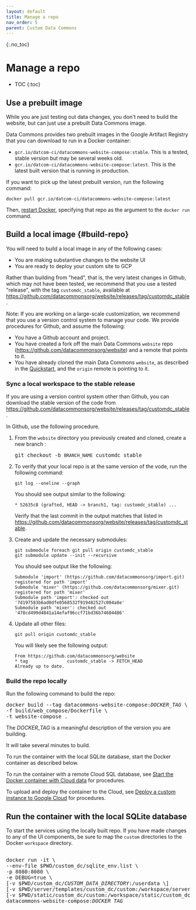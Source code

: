```yaml
---
layout: default
title: Manage a repo
nav_order: 5
parent: Custom Data Commons
---
```


{:.no_toc}
# Manage a repo

* TOC
{:toc}


## Use a prebuilt image

While you are just testing out data changes, you don't need to build the website, but can just use a prebuilt Data Commons image.

Data Commons provides two prebuilt images in the Google Artifact Registry that you can download to run in a Docker container:

- `gcr.io/datcom-ci/datacommons-website-compose:stable`. This is a tested, stable version but may be several weeks old.
- `gcr.io/datcom-ci/datacommons-website-compose:latest`. This is the latest built version that is running in production.

If you want to pick up the latest prebuilt version, run the following command:

```shell  
docker pull gcr.io/datcom-ci/datacommons-website-compose:latest
```
Then, [restart Docker](quickstart.md#start-services), specifying that repo as the argument to the `docker run` command.

## Build a local image {#build-repo}

You will need to build a local image in any of the following cases:
- You are making substantive changes to the website UI
- You are ready to deploy your custom site to GCP

Rather than building from "head", that is, the very latest changes in Github, which may not have been tested, we recommend that you use a tested "release", with the tag `customdc_stable`, available at https://github.com/datacommonsorg/website/releases/tag/customdc_stable.

Note: If you are working on a large-scale customization, we recommend that you use a version control system to manage your code. We provide procedures for Github, and assume the following:
- You have a Github account and project.
- You have created a fork off the main Data Commons `website` repo (https://github.com/datacommonsorg/website) and a remote that points to it.
- You have already cloned the main Data Commons `website`, as described in the [Quickstart](quickstart.md), and the `origin` remote is pointing to it.

### Sync a local workspace to the stable release

If you are using a version control system other than Github, you can download the stable version of the code from https://github.com/datacommonsorg/website/releases/tag/customdc_stable. 

In Github, use the following procedure.

1. From the `website` directory you previously created and cloned, create a new branch :

   <pre>
   git checkout -b <code>BRANCH_NAME</code> customdc_stable
   </pre>

1. To verify that your local repo is at the same version of the vode, run the following command:

   ```
   git log --oneline --graph
   ```
   You should see output similar to the following:

   ```
   * 52635c8 (grafted, HEAD -> branch1, tag: customdc_stable) ...
   ```

   Verify that the last commit in the output matches that listed in https://github.com/datacommonsorg/website/releases/tag/customdc_stable.

1. Create and update the necessary submodules:
   ```
   git submodule foreach git pull origin customdc_stable
   git submodule update --init --recursive
   ```

   You should see output like the following:

   ```
   Submodule 'import' (https://github.com/datacommonsorg/import.git) registered for path 'import'
   Submodule 'mixer' (https://github.com/datacommonsorg/mixer.git) registered for path 'mixer'
   Submodule path 'import': checked out '7d197583b6ad0dfe0568532f919482527c004a8e'
   Submodule path 'mixer': checked out '478cd499d4841a14efaf96ccf71bd36b74604486'
   ```
1. Update all other files:

   ```
   git pull origin customdc_stable
   ```
   You will likely see the following output:

   ```
   From https://github.com/datacommonsorg/website 
   * tag               customdc_stable -> FETCH_HEAD
   Already up to date.
   ```

### Build the repo locally

Run the following command to build the repo:

<pre>
docker build --tag datacommons-website-compose:<var>DOCKER_TAG</var> \
-f build/web_compose/Dockerfile \
-t website-compose .
</pre>

The _DOCKER_TAG_ is a meaningful description of the version you are building.

It will take several minutes to build.

To run the container with the local SQLite database, start the Docker container as described below.

To run the container with a remote Cloud SQL database, see [Start the Docker container with Cloud data](/custom_dc/data_cloud.html#docker-data) for procedures.

To upload and deploy the container to the Cloud, see [Deploy a custom instance to Google Cloud](/custom_dc/deploy_cloud.html) for procedures.

## Run the container with the local SQLite database

To start the services using the locally built repo. If you have made changes to any of the UI components, be sure to map the `custom` directories to the Docker `workspace` directory.

<pre>  
docker run -it \
--env-file $PWD/custom_dc/sqlite_env.list \
-p 8080:8080 \
-e DEBUG=true \
[-v $PWD/custom_dc/<var>CUSTOM_DATA_DIRECTORY</var>:/userdata \]
[-v $PWD/server/templates/custom_dc/custom:/workspace/server/templates/custom_dc/custom \]
[-v $PWD/static/custom_dc/custom:/workspace/static/custom_dc/custom \]
datacommons-website-compose:<var>DOCKER_TAG</var>
</pre>
